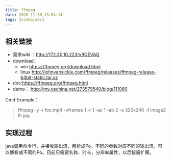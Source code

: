 ```yaml
---
title: ffmpeg
date: 2016-11-30 13:04:14
tags: [video,dev]
---
```


## 相关链接
* 需求wiki ：http://172.30.10.223/x/IQEVAQ
* download： 
    * win https://ffmpeg.org/download.html
    * linux http://johnvansickle.com/ffmpeg/releases/ffmpeg-release-64bit-static.tar.xz
* doc:https://ffmpeg.org/ffmpeg.html
* demo： http://my.oschina.net/273579540/blog/111060

Cmd Example：
> ffmpeg -y -i foo.mp4 -vframes 1 -r 1 -ac 1 -ab 2 -s 320x240 -f image2 lh.jpg

## 实现过程
java调用命令行，并接收输出流，解析成Po。不同的参数对应不同的输出流，可以解析成不同的Po。目前只需要名称、时长，分辨率属性，以后按需扩展。